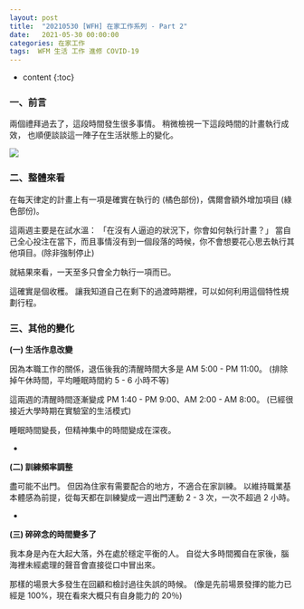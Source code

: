 ```yaml
---
layout: post
title:  "20210530 [WFH] 在家工作系列 - Part 2"
date:   2021-05-30 00:00:00
categories: 在家工作
tags:  WFM 生活 工作 進修 COVID-19
---
```



* content
{:toc}


### 一、前言

兩個禮拜過去了，這段時間發生很多事情。
稍微檢視一下這段時間的計畫執行成效，
也順便談談這一陣子在生活狀態上的變化。

![](https://i.imgur.com/vSYMZD7.jpg)




### 二、整體來看

在每天律定的計畫上有一項是確實在執行的 (橘色部份)，偶爾會額外增加項目 (綠色部份)。

這兩週主要是在試水溫：
「在沒有人逼迫的狀況下，你會如何執行計畫？」
當自己全心投注在當下，而且事情沒有到一個段落的時候，你不會想要花心思去執行其他項目。(除非強制停止)

就結果來看，一天至多只會全力執行一項而已。

這確實是個收穫。
讓我知道自己在剩下的過渡時期裡，可以如何利用這個特性規劃行程。




### 三、其他的變化

**(一) 生活作息改變**

因為本職工作的關係，退伍後我的清醒時間大多是 AM 5:00 - PM 11:00。
(排除掉午休時間，平均睡眠時間約 5 - 6 小時不等)

這兩週的清醒時間逐漸變成 PM 1:40 - PM 9:00、AM 2:00 - AM 8:00。
(已經很接近大學時期在實驗室的生活模式)

睡眠時間變長，但精神集中的時間變成在深夜。


-

**(二) 訓練頻率調整**

盡可能不出門。
但因為住家有需要配合的地方，不適合在家訓練。
以維持職業基本體感為前提，從每天都在訓練變成一週出門運動 2 - 3 次，一次不超過 2 小時。


-

**(三) 碎碎念的時間變多了**

我本身是內在大起大落，外在處於穩定平衡的人。
自從大多時間獨自在家後，腦海裡未經處理的聲音會直接從口中冒出來。

那樣的場景大多發生在回顧和檢討過往失誤的時候。
(像是先前場景發揮的能力已經是 100%，現在看來大概只有自身能力的 20％)
